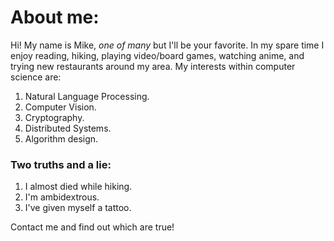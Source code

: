 # About me:
Hi! My name is Mike, *one of many* but I'll be your favorite. 
In my spare time I enjoy reading, hiking, playing video/board games, watching anime, and trying new restaurants around my area. 
My interests within computer science are:
1. Natural Language Processing.
2. Computer Vision.
3. Cryptography.
4. Distributed Systems.
5. Algorithm design.

### Two truths and a lie: 
1. I almost died while hiking.
2. I'm ambidextrous.
3. I've given myself a tattoo. 

Contact me and find out which are true!
